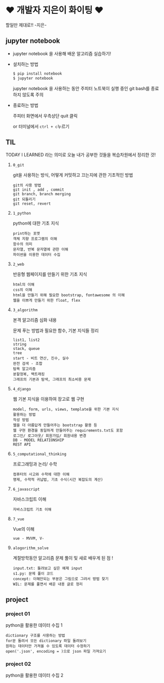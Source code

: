 # ♥ 개발자 지은이 화이팅 ♥

할일만 제대로!! -지은-

## jupyter notebook

* jupyter notebook 을 사용해 배운 알고리즘 실습하기!

* 설치하는 방법

  ```bash
  $ pip install notebook
  $ jupyter notebook
  ```

  jupyter notebook 을 사용하는 동안 주피터 노트북이 실행 중인 git bash를 종료하지 않도록 주의

* 종료하는 방법

  주피터 화면에서 우측상단 quit 클릭

  or 터미널에서 `ctrl + c`누르기



## TIL

TODAY I LEARNED 라는 의미로 오늘 내가 공부한 것들을 복습차원에서 정리한 것!

1. `0_git`

   git을 사용하는 방식, 어떻게 커밋하고 끄는지에 관한 기초적인 방법

   ```
   git의 사용 방법
   git init , add , commit
   git branch, branch merging
   git 되돌리기
   git reset, revert
   ```

   

3. `1_python`

   python에 대한 기초 지식

   ```
   print하는 포맷
   객체 지향 프로그램의 이해
   함수의 의미
   문자열, 반복 문자열에 관한 이해
   파이썬을 이용한 데이터 수집
   ```

4. `2_web`

   반응형 웹페이지를 만들기 위한 기초 지식

   ```
   html의 이해
   css의 이해
   html을 만들기 위해 필요한 bootstrap, fontawesome 의 이해
   웹을 이쁘게 만들기 위한 float, flex
   ```

5. `3_algorithm`

   본격 알고리즘 심화 내용 

   문제 푸는 방법과 필요한 함수, 기본 지식들 정리

   ```
   list1, list2
   string
   stack, queue
   tree
   start - 비트 연산, 진수, 실수 
   완전 검색 - 조합
   탐욕 알고리즘
   분할정복, 백트래킹
   그래프의 기본과 탐색, 그래프의 최소비용 문제
   ```

5. `4_django`

   웹 기본 지식을 이용하여 장고로 웹 구현

   ```
   model, form, urls, views, template을 위한 기본 지식
   활용하는 방법
   작성 방법
   웹을 더 아름답게 만들어주는 bootstrap 활용 등
   웹 구현 환경을 동일하게 만들어주는 requirements.txt도 포함
   로그인/ 로그아웃/ 회원가입/ 회원내용 변경
   DB - MODEL RELATIONSHIP
   REST API
   ```

7. `5_computational_thinking`

   프로그래밍과 논리/ 수학

   ```
   컴퓨터의 사고와 수학에 대한 이해
   명제, 수학적 귀납법, 기초 수식(시간 복잡도의 계산)
   ```


7. `6_javascript`

   자바스크립트 이해

   ```
   자바스크립트 기초 이해
   ```
   
8. `7_vue`

   Vue의 이해

   ```
   vue - MVVM, V-
   ```


9. `alogorithm_solve`

   계절방학동안 알고리즘 문제 풀이 및 새로 배우게 된 점 !

   ```
   input.txt: 돌려보고 싶은 예제 input
   s1.py: 문제 풀이 코드
   concept: 이해안되는 부분은 그림으로 그려서 방법 찾기
   WIL: 문제를 풀면서 배운 내용 글로 정리
   ```
   
   

## project

### project 01

python을 활용한 데이터 수집 1

```
dictionary 구조를 사용하는 방법
for문 돌려서 모든 dictionary 파일 돌려보기
원하는 데이터만 가져올 수 있도록 데이터 수정하기
open('.json', encoding = )으로 json 파일 가져오기
```



### project 02

python을 활용한 데이터 수집 2

```
```

